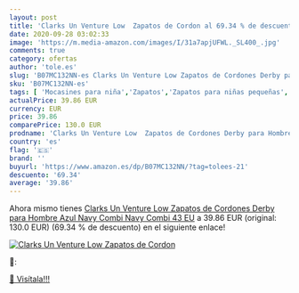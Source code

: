 ```yaml
---
layout: post
title: 'Clarks Un Venture Low  Zapatos de Cordon al 69.34 % de descuento'
date: 2020-09-28 03:02:33
image: 'https://m.media-amazon.com/images/I/31a7apjUFWL._SL400_.jpg'
comments: true
category: ofertas
author: 'tole.es'
slug: 'B07MC132NN-es Clarks Un Venture Low Zapatos de Cordones Derby para...'
sku: 'B07MC132NN-es'
tags: [ 'Mocasines para niña','Zapatos','Zapatos para niñas pequeñas','Zapatos y complementos','zapatos', ]
actualPrice: 39.86 EUR
currency: EUR
price: 39.86
comparePrice: 130.0 EUR
prodname: 'Clarks Un Venture Low  Zapatos de Cordones Derby para Hombre  Azul Navy Combi Navy Combi  43 EU'
country: 'es'
flag: '🇪🇸'
brand: ''
buyurl: 'https://www.amazon.es/dp/B07MC132NN/?tag=tolees-21'
descuento: '69.34'
average: '39.86'
---
```


Ahora mismo tienes [Clarks Un Venture Low  Zapatos de Cordones Derby para Hombre  Azul Navy Combi Navy Combi  43 EU](https://www.amazon.es/dp/B07MC132NN/?tag=tolees-21) a 39.86 EUR (original: 130.0 EUR) (69.34 %  de descuento) en el siguiente enlace!

[![Clarks Un Venture Low  Zapatos de Cordon](https://m.media-amazon.com/images/I/31a7apjUFWL._SL400_.jpg)](https://www.amazon.es/dp/B07MC132NN/?tag=tolees-21)

🔎:


[🛒 Visítala!!!](https://www.amazon.es/dp/B07MC132NN/?tag=tolees-21)
